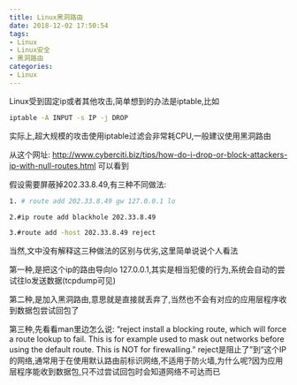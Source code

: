 ```yaml
---
title: Linux黑洞路由
date: 2018-12-02 17:50:54
tags:
- Linux
- Linux安全
- 黑洞路由
categories:
- Linux
---
```


Linux受到固定ip或者其他攻击,简单想到的办法是iptable,比如
```bash
iptable -A INPUT -s IP -j DROP
````
实际上,超大规模的攻击使用iptable过滤会非常耗CPU,一般建议使用黑洞路由

从这个网址: http://www.cyberciti.biz/tips/how-do-i-drop-or-block-attackers-ip-with-null-routes.html 可以看到

假设需要屏蔽掉202.33.8.49,有三种不同做法:
```bash
1. # route add 202.33.8.49 gw 127.0.0.1 lo

2.#ip route add blackhole 202.33.8.49

3.#route add -host 202.33.8.49 reject
```
当然,文中没有解释这三种做法的区别与优劣,这里简单说说个人看法

第一种,是把这个ip的路由导向lo 127.0.0.1,其实是相当犯傻的行为,系统会自动的尝试往lo发送数据(tcpdump可见)

第二种,是加入黑洞路由,意思就是直接就丢弃了,当然也不会有对应的应用层程序收到数据包尝试回包了

第三种,先看看man里边怎么说: “reject install a blocking route, which will force a route lookup to fail.  This is for example used to mask out networks before using the default route.  This is NOT for firewalling.”  reject是阻止了”到”这个IP的网络,通常用于在使用默认路由前标识网络,不适用于防火墙,为什么呢?因为应用层程序能收到数据包,只不过尝试回包时会知道网络不可达而已

